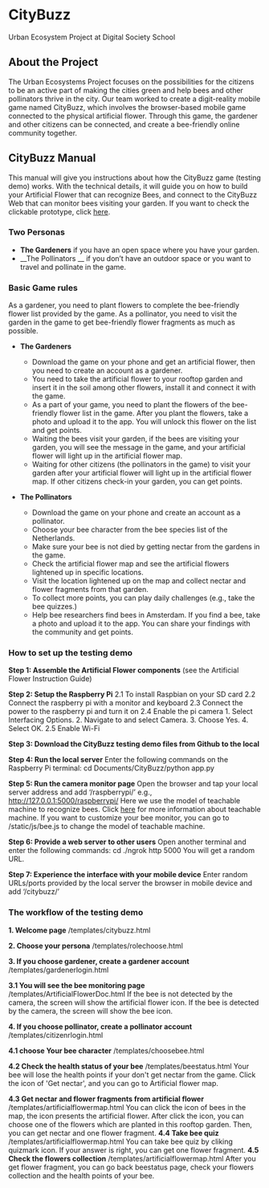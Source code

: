 # CityBuzz
Urban Ecosystem Project at Digital Society School 

## About the Project
 The Urban Ecosystems Project focuses on the possibilities for the citizens to be an active part of making the cities green and help bees and other pollinators thrive in the city. Our team worked to create a digit-reality mobile game named CityBuzz, which involves the browser-based mobile game connected to the physical artificial flower. Through this game, the gardener and other citizens can be connected, and create a bee-friendly online community together.
 
 
## CityBuzz Manual
This manual will give you instructions about how the CityBuzz game (testing demo) works. With the technical details, it will guide you on how to build your Artificial Flower that can recognize Bees, and connect to the CityBuzz Web that can monitor bees visiting your garden.
If you want to check the clickable prototype, click [here](https://xd.adobe.com/view/9a9f1437-ca4f-45b2-433b-6e0755dfe5ea-ecae/?fullscreen&hints=off).

### Two Personas
* __The Gardeners__
if you have an open space where you have your garden.
* __The Pollinators __
if you don’t have an outdoor space or you want to travel and pollinate in the game.

### Basic Game rules
As a gardener, you need to plant flowers to complete the bee-friendly flower list provided by the game. As a pollinator, you need to visit the garden in the game to get bee-friendly flower fragments as much as possible.

* __The Gardeners__
    + Download the game on your phone and get an artificial flower, then you need to create an account as a gardener. 
    + You need to take the artificial flower to your rooftop garden and insert it in the soil among other flowers, install it and connect it with the game. 
    + As a part of your game, you need to plant the flowers of the bee-friendly flower list in the game. After you plant the flowers, take a photo and upload it to the app. You will unlock this flower on the list and get points.
    + Waiting the bees visit your garden, if the bees are visiting your garden, you will see the message in the game, and your artificial flower will light up in the artificial flower map.
    + Waiting for other citizens (the pollinators in the game) to visit your garden after your artificial flower will light up in the artificial flower map. If other citizens check-in your garden, you can get points.
    
* __The Pollinators__
    + Download the game on your phone and create an account as a pollinator. 
    + Choose your bee character from the bee species list of the Netherlands.
    + Make sure your bee is not died by getting nectar from the gardens in the game.
    + Check the artificial flower map and see the artificial flowers lightened up in specific locations. 
    + Visit the location lightened up on the map and collect nectar and flower fragments from that garden. 
    + To collect more points, you can play daily challenges (e.g., take the bee quizzes.)
    + Help bee researchers find bees in Amsterdam. If you find a bee, take a photo and upload it to the app. You can share your findings with the community and get points.
    
### How to set up the testing demo
__Step 1: Assemble the Artificial Flower components__
    (see the Artificial Flower Instruction Guide)

__Step 2: Setup the Raspberry Pi__
    2.1 To install Raspbian on your SD card
    2.2 Connect the raspberry pi with a monitor and keyboard
    2.3 Connect the power to the raspberry pi and turn it on
    2.4 Enable the pi camera
        1. Select Interfacing Options.
        2. Navigate to and select Camera.
        3. Choose Yes.
        4. Select OK.
    2.5 Enable Wi-Fi

__Step 3: Download the CityBuzz testing demo files from Github to the local__

__Step 4: Run the local server__
    Enter the following commands on the Raspberry Pi terminal: cd Documents/CityBuzz/python app.py
       
__Step 5: Run the camera monitor page__
    Open the browser and tap your local server address and add ‘/raspberrypi/’
    e.g., http://127.0.0.1:5000/raspberrypi/
    Here we use the model of teachable machine to recognize bees. Click [here](https://teachablemachine.withgoogle.com/) for more information about teachable machine.
    If you want to customize your bee monitor, you can go to /static/js/bee.js to change the model of teachable machine. 
       
__Step 6: Provide a web server to other users__
    Open another terminal and enter the following commands: cd ./ngrok http 5000
    You will get a random URL.
       
__Step 7: Experience the interface with your mobile device__
    Enter random URLs/ports provided by the local server the browser in mobile device and add ‘/citybuzz/’


### The workflow of the testing demo
__1. Welcome page__
/templates/citybuzz.html

__2. Choose your persona__
/templates/rolechoose.html

__3. If you choose gardener, create a gardener account__
/templates/gardenerlogin.html

__3.1 You will see the bee monitoring page__
/templates/ArtificialFlowerDoc.html
If the bee is not detected by the camera, the screen will show the artificial flower icon. If the bee is detected by the camera, the screen will show the bee icon.

__4. If you choose pollinator, create a pollinator account__
/templates/citizenrlogin.html

__4.1 choose Your bee character__
/templates/choosebee.html

__4.2 Check the health status of your bee__
/templates/beestatus.html
Your bee will lose the health points if your don't get nectar from the game. Click the icon of 'Get nectar', and you can go to Artificial flower map.

__4.3 Get nectar and flower fragments from artificial flower__
/templates/artificialflowermap.html
You can click the icon of bees in the map, the icon presents the artificial flower. After click the icon, you can choose one of the flowers which are planted in this rooftop garden. Then, you can get nectar and one flower fragment.
__4.4 Take bee quiz__
/templates/artificialflowermap.html
You can take bee quiz by cliking quizmark icon. If your answer is right, you can get one flower fragment.
__4.5 Check the flowers collection__
/templates/artificialflowermap.html
After you get flower fragment, you can go back beestatus page, check your flowers collection and the health points of your bee.